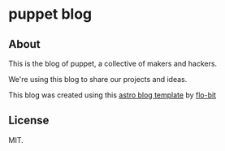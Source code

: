 # puppet blog

## About

This is the blog of puppet, a collective of makers and hackers.

We're using this blog to share our projects and ideas.

This blog was created using this [astro blog template](https://github.com/flo-bit/blog-template) by [flo-bit](https://flo-bit.dev)

## License

MIT.
